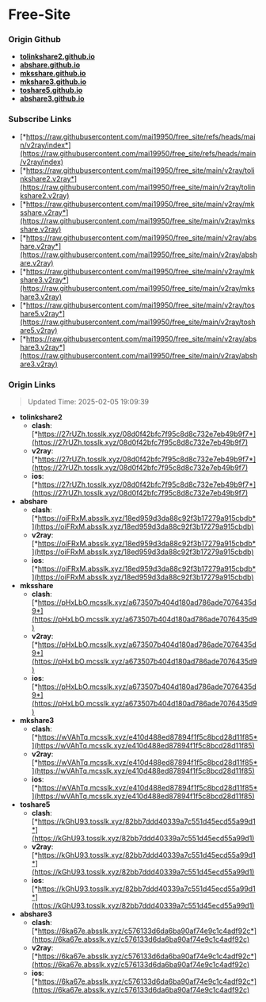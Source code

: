 # Free-Site

### Origin Github

- [**tolinkshare2.github.io**](https://github.com/tolinkshare2/tolinkshare2.github.io)
- [**abshare.github.io**](https://github.com/abshare/abshare.github.io)
- [**mksshare.github.io**](https://github.com/mksshare/mksshare.github.io)
- [**mkshare3.github.io**](https://github.com/mkshare3/mkshare3.github.io)
- [**toshare5.github.io**](https://github.com/toshare5/toshare5.github.io)
- [**abshare3.github.io**](https://github.com/abshare3/abshare3.github.io)

### Subscribe Links

- [*https://raw.githubusercontent.com/mai19950/free_site/refs/heads/main/v2ray/index*](https://raw.githubusercontent.com/mai19950/free_site/refs/heads/main/v2ray/index)
- [*https://raw.githubusercontent.com/mai19950/free_site/main/v2ray/tolinkshare2.v2ray*](https://raw.githubusercontent.com/mai19950/free_site/main/v2ray/tolinkshare2.v2ray)
- [*https://raw.githubusercontent.com/mai19950/free_site/main/v2ray/mksshare.v2ray*](https://raw.githubusercontent.com/mai19950/free_site/main/v2ray/mksshare.v2ray)
- [*https://raw.githubusercontent.com/mai19950/free_site/main/v2ray/abshare.v2ray*](https://raw.githubusercontent.com/mai19950/free_site/main/v2ray/abshare.v2ray)
- [*https://raw.githubusercontent.com/mai19950/free_site/main/v2ray/mkshare3.v2ray*](https://raw.githubusercontent.com/mai19950/free_site/main/v2ray/mkshare3.v2ray)
- [*https://raw.githubusercontent.com/mai19950/free_site/main/v2ray/toshare5.v2ray*](https://raw.githubusercontent.com/mai19950/free_site/main/v2ray/toshare5.v2ray)
- [*https://raw.githubusercontent.com/mai19950/free_site/main/v2ray/abshare3.v2ray*](https://raw.githubusercontent.com/mai19950/free_site/main/v2ray/abshare3.v2ray)

### Origin Links

> Updated Time: 2025-02-05 19:09:39

- **tolinkshare2**
  - **clash**: [*https://27rUZh.tosslk.xyz/08d0f42bfc7f95c8d8c732e7eb49b9f7*](https://27rUZh.tosslk.xyz/08d0f42bfc7f95c8d8c732e7eb49b9f7)
  - **v2ray**: [*https://27rUZh.tosslk.xyz/08d0f42bfc7f95c8d8c732e7eb49b9f7*](https://27rUZh.tosslk.xyz/08d0f42bfc7f95c8d8c732e7eb49b9f7)
  - **ios**: [*https://27rUZh.tosslk.xyz/08d0f42bfc7f95c8d8c732e7eb49b9f7*](https://27rUZh.tosslk.xyz/08d0f42bfc7f95c8d8c732e7eb49b9f7)
- **abshare**
  - **clash**: [*https://oiFRxM.absslk.xyz/18ed959d3da88c92f3b17279a915cbdb*](https://oiFRxM.absslk.xyz/18ed959d3da88c92f3b17279a915cbdb)
  - **v2ray**: [*https://oiFRxM.absslk.xyz/18ed959d3da88c92f3b17279a915cbdb*](https://oiFRxM.absslk.xyz/18ed959d3da88c92f3b17279a915cbdb)
  - **ios**: [*https://oiFRxM.absslk.xyz/18ed959d3da88c92f3b17279a915cbdb*](https://oiFRxM.absslk.xyz/18ed959d3da88c92f3b17279a915cbdb)
- **mksshare**
  - **clash**: [*https://pHxLbO.mcsslk.xyz/a673507b404d180ad786ade7076435d9*](https://pHxLbO.mcsslk.xyz/a673507b404d180ad786ade7076435d9)
  - **v2ray**: [*https://pHxLbO.mcsslk.xyz/a673507b404d180ad786ade7076435d9*](https://pHxLbO.mcsslk.xyz/a673507b404d180ad786ade7076435d9)
  - **ios**: [*https://pHxLbO.mcsslk.xyz/a673507b404d180ad786ade7076435d9*](https://pHxLbO.mcsslk.xyz/a673507b404d180ad786ade7076435d9)
- **mkshare3**
  - **clash**: [*https://wVAhTq.mcsslk.xyz/e410d488ed87894f1f5c8bcd28d11f85*](https://wVAhTq.mcsslk.xyz/e410d488ed87894f1f5c8bcd28d11f85)
  - **v2ray**: [*https://wVAhTq.mcsslk.xyz/e410d488ed87894f1f5c8bcd28d11f85*](https://wVAhTq.mcsslk.xyz/e410d488ed87894f1f5c8bcd28d11f85)
  - **ios**: [*https://wVAhTq.mcsslk.xyz/e410d488ed87894f1f5c8bcd28d11f85*](https://wVAhTq.mcsslk.xyz/e410d488ed87894f1f5c8bcd28d11f85)
- **toshare5**
  - **clash**: [*https://kGhU93.tosslk.xyz/82bb7ddd40339a7c551d45ecd55a99d1*](https://kGhU93.tosslk.xyz/82bb7ddd40339a7c551d45ecd55a99d1)
  - **v2ray**: [*https://kGhU93.tosslk.xyz/82bb7ddd40339a7c551d45ecd55a99d1*](https://kGhU93.tosslk.xyz/82bb7ddd40339a7c551d45ecd55a99d1)
  - **ios**: [*https://kGhU93.tosslk.xyz/82bb7ddd40339a7c551d45ecd55a99d1*](https://kGhU93.tosslk.xyz/82bb7ddd40339a7c551d45ecd55a99d1)
- **abshare3**
  - **clash**: [*https://6ka67e.absslk.xyz/c576133d6da6ba90af74e9c1c4adf92c*](https://6ka67e.absslk.xyz/c576133d6da6ba90af74e9c1c4adf92c)
  - **v2ray**: [*https://6ka67e.absslk.xyz/c576133d6da6ba90af74e9c1c4adf92c*](https://6ka67e.absslk.xyz/c576133d6da6ba90af74e9c1c4adf92c)
  - **ios**: [*https://6ka67e.absslk.xyz/c576133d6da6ba90af74e9c1c4adf92c*](https://6ka67e.absslk.xyz/c576133d6da6ba90af74e9c1c4adf92c)
